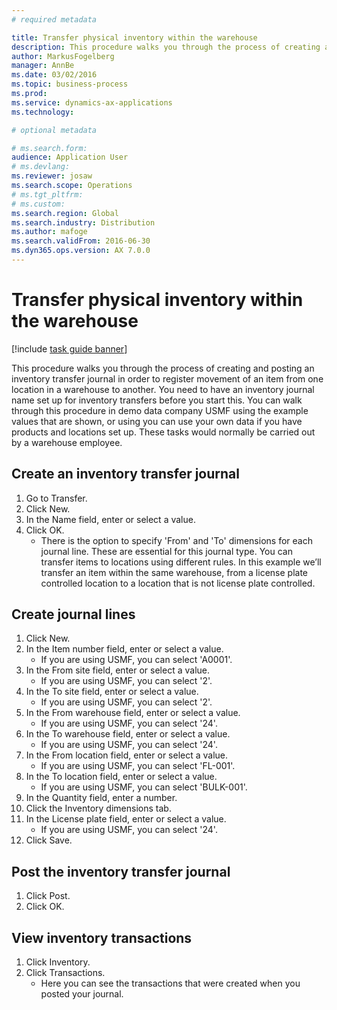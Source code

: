 ```yaml
---
# required metadata

title: Transfer physical inventory within the warehouse
description: This procedure walks you through the process of creating and posting an inventory transfer journal in order to register movement of an item from one location in a warehouse to another.
author: MarkusFogelberg
manager: AnnBe
ms.date: 03/02/2016
ms.topic: business-process
ms.prod:  
ms.service: dynamics-ax-applications
ms.technology:  

# optional metadata

# ms.search.form:   
audience: Application User
# ms.devlang:  
ms.reviewer: josaw
ms.search.scope: Operations
# ms.tgt_pltfrm:  
# ms.custom:  
ms.search.region: Global
ms.search.industry: Distribution
ms.author: mafoge
ms.search.validFrom: 2016-06-30
ms.dyn365.ops.version: AX 7.0.0
---
```

# Transfer physical inventory within the warehouse

[!include [task guide banner](../../includes/task-guide-banner.md)]

This procedure walks you through the process of creating and posting an inventory transfer journal in order to register movement of an item from one location in a warehouse to another. You need to have an inventory journal name set up for inventory transfers before you start this. You can walk through this procedure in demo data company USMF using the example values that are shown, or using you can use your own data if you have products and locations set up. These tasks would normally be carried out by a warehouse employee.


## Create an inventory transfer journal
1. Go to Transfer.
2. Click New.
3. In the Name field, enter or select a value.
4. Click OK.
    * There is the option to specify 'From' and 'To' dimensions for each journal line. These are essential for this journal type. You can transfer items to locations using different rules. In this example we’ll transfer an item within the same warehouse, from a license plate controlled location to a location that is not license plate controlled.   

## Create journal lines
1. Click New.
2. In the Item number field, enter or select a value.
    * If you are using USMF, you can select 'A0001'.  
3. In the From site field, enter or select a value.
    * If you are using USMF, you can select '2'.  
4. In the To site field, enter or select a value.
    * If you are using USMF, you can select '2'.  
5. In the From warehouse field, enter or select a value.
    * If you are using USMF, you can select '24'.  
6. In the To warehouse field, enter or select a value.
    * If you are using USMF, you can select '24'.  
7. In the From location field, enter or select a value.
    * If you are using USMF, you can select 'FL-001'.  
8. In the To location field, enter or select a value.
    * If you are using USMF, you can select 'BULK-001'.  
9. In the Quantity field, enter a number.
10. Click the Inventory dimensions tab.
11. In the License plate field, enter or select a value.
    * If you are using USMF, you can select '24'.  
12. Click Save.

## Post the inventory transfer journal
1. Click Post.
2. Click OK.

## View inventory transactions
1. Click Inventory.
2. Click Transactions.
    * Here you can see the transactions that were created when you posted your journal.  
